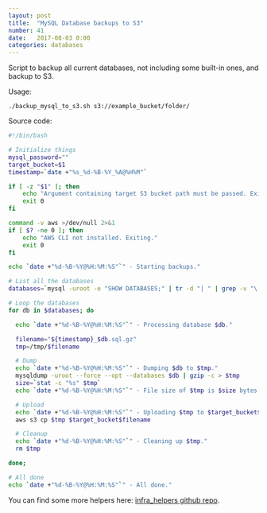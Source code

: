 ```yaml
---
layout: post
title:  "MySQL Database backups to S3"
number: 41
date:   2017-08-03 0:00
categories: databases
---
```

Script to backup all current databases, not including some built-in ones, and backup to S3.

Usage:

`./backup_mysql_to_s3.sh s3://example_bucket/folder/`

Source code:

```bash
#!/bin/bash

# Initialize things
mysql_password=""
target_bucket=$1
timestamp=`date +"%s_%d-%B-%Y_%A@%H%M"`

if [ -z "$1" ]; then
    echo "Argument containing target S3 bucket path must be passed. Exiting."
    exit 0
fi

command -v aws >/dev/null 2>&1
if [ $? -ne 0 ]; then
    echo "AWS CLI not installed. Exiting."
    exit 0
fi

echo `date +"%d-%B-%Y@%H:%M:%S"`" - Starting backups."

# List all the databases
databases=`mysql -uroot -e "SHOW DATABASES;" | tr -d "| " | grep -v "\(Database\|information_schema\|performance_schema\|mysql\|test\)"`

# Loop the databases
for db in $databases; do

  echo `date +"%d-%B-%Y@%H:%M:%S"`" - Processing database $db."

  filename="${timestamp}_$db.sql.gz"
  tmp=/tmp/$filename

  # Dump
  echo `date +"%d-%B-%Y@%H:%M:%S"`" - Dumping $db to $tmp."
  mysqldump -uroot --force --opt --databases $db | gzip -c > $tmp
  size=`stat -c "%s" $tmp`
  echo `date +"%d-%B-%Y@%H:%M:%S"`" - File size of $tmp is $size bytes."

  # Upload
  echo `date +"%d-%B-%Y@%H:%M:%S"`" - Uploading $tmp to $target_bucket$filename."
  aws s3 cp $tmp $target_bucket$filename

  # Cleanup
  echo `date +"%d-%B-%Y@%H:%M:%S"`" - Cleaning up $tmp."
  rm $tmp

done;

# All done
echo `date +"%d-%B-%Y@%H:%M:%S"`" - All done."
```

You can find some more helpers here: [infra_helpers github repo](https://github.com/ayush-sharma/infra_helpers).